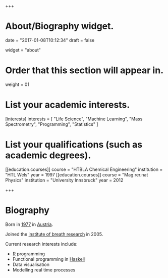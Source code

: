 +++
# About/Biography widget.

date = "2017-01-08T10:12:34"
draft = false

widget = "about"

# Order that this section will appear in.
weight = 01

# List your academic interests.
[interests]
  interests = [
    "Life Science",
    "Machine Learning",
    "Mass Spectrometry",
    "Programming",
    "Statistics"
  ]

# List your qualifications (such as academic degrees).
[[education.courses]]
  course = "HTBLA Chemical Engineering"
  institution = "HTL Wels"
  year = 1997
[[education.courses]]
  course = "Mag.rer.nat Physics"
  institution = "University Innsbruck"
  year = 2012

+++

# Biography

Born in [1977](https://en.wikipedia.org/wiki/1977) in
[Austria](https://en.wikipedia.org/wiki/austria). 

Joined the [institute of breath
research](https://www.uibk.ac.at/breath-research/) in 2005. 

Current research interests include:

  - [R](https://www.r-project.org/) programming
  - Functional programming in [Haskell](https://www.haskell.org/)
  - Data visualisation
  - Modelling real time processes


